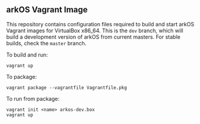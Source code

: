 ## arkOS Vagrant Image

This repository contains configuration files required to build and start arkOS Vagrant images for VirtualBox x86_64. This is the `dev` branch, which will build a development version of arkOS from current masters. For stable builds, check the `master` branch.

To build and run:
```
vagrant up
```

To package:
```
vagrant package --vagrantfile Vagrantfile.pkg
```

To run from package:
```
vagrant init <name> arkos-dev.box
vagrant up
```
